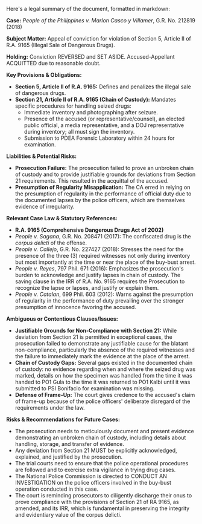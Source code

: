 Here's a legal summary of the document, formatted in markdown:

**Case:** *People of the Philippines v. Marlon Casco y Villamer*, G.R. No. 212819 (2018)

**Subject Matter:** Appeal of conviction for violation of Section 5, Article II of R.A. 9165 (Illegal Sale of Dangerous Drugs).

**Holding:**  Conviction REVERSED and SET ASIDE. Accused-Appellant ACQUITTED due to reasonable doubt.

**Key Provisions & Obligations:**

*   **Section 5, Article II of R.A. 9165:** Defines and penalizes the illegal sale of dangerous drugs.
*   **Section 21, Article II of R.A. 9165 (Chain of Custody):** Mandates specific procedures for handling seized drugs:
    *   Immediate inventory and photographing after seizure.
    *   Presence of the accused (or representative/counsel), an elected public official, a media representative, and a DOJ representative during inventory; all must sign the inventory.
    *   Submission to PDEA Forensic Laboratory within 24 hours for examination.

**Liabilities & Potential Risks:**

*   **Prosecution Failure:** The prosecution failed to prove an unbroken chain of custody and to provide justifiable grounds for deviations from Section 21 requirements. This resulted in the acquittal of the accused.
*   **Presumption of Regularity Misapplication:** The CA erred in relying on the presumption of regularity in the performance of official duty due to the documented lapses by the police officers, which are themselves evidence of irregularity.

**Relevant Case Law & Statutory References:**

*   **R.A. 9165 (Comprehensive Dangerous Drugs Act of 2002)**
*   *People v. Sagana*, G.R. No. 208471 (2017):  The confiscated drug is the *corpus delicti* of the offense.
*   *People v. Callejo*, G.R. No. 227427 (2018): Stresses the need for the presence of the three (3) required witnesses not only during inventory but most importantly at the time or near the place of the buy-bust arrest.
*   *People v. Reyes*, 797 Phil. 671 (2016):  Emphasizes the prosecution's burden to acknowledge and justify lapses in chain of custody.  The saving clause in the IRR of R.A. No. 9165 requires the Prosecution to recognize the lapse or lapses, and justify or explain them.
*   *People v. Catalan*, 699 Phil. 603 (2012): Warns against the presumption of regularity in the performance of duty prevailing over the stronger presumption of innocence favoring the accused.

**Ambiguous or Contentious Clauses/Issues:**

*   **Justifiable Grounds for Non-Compliance with Section 21:** While deviation from Section 21 is permitted in exceptional cases, the prosecution failed to demonstrate any justifiable cause for the blatant non-compliance, particularly the absence of the required witnesses and the failure to immediately mark the evidence at the place of the arrest.
*   **Chain of Custody Gaps:** Several gaps existed in the documented chain of custody: no evidence regarding when and where the seized drug was marked, details on how the specimen was handled from the time it was handed to PO1 Gula to the time it was returned to PO1 Kalbi until it was submitted to PSI Bonifacio for examination was missing.
*   **Defense of Frame-Up:** The court gives credence to the accused's claim of frame-up because of the police officers' deliberate disregard of the requirements under the law.

**Risks & Recommendations for Future Cases:**

*   The prosecution needs to meticulously document and present evidence demonstrating an unbroken chain of custody, including details about handling, storage, and transfer of evidence.
*   Any deviation from Section 21 MUST be explicitly acknowledged, explained, and justified by the prosecution.
*   The trial courts need to ensure that the police operational procedures are followed and to exercise extra vigilance in trying drug cases.
* The National Police Commission is directed to CONDUCT AN INVESTIGATION on the police officers involved in the buy-bust operation conducted in this case.
*   The court is reminding prosecutors to diligently discharge their onus to prove compliance with the provisions of Section 21 of RA 9165, as amended, and its IRR, which is fundamental in preserving the integrity and evidentiary value of the corpus delicti.
